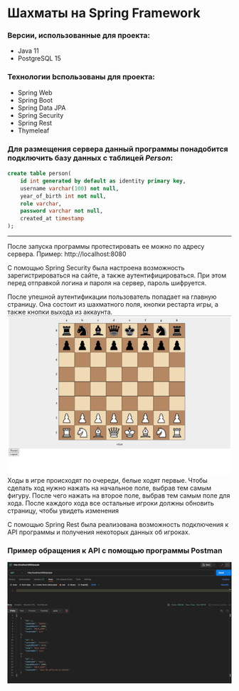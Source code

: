 # Шахматы на Spring Framework

### Версии, использованные для проекта:
- Java 11
- PostgreSQL 15

### Технологии bспользованы для проекта:
- Spring Web
- Spring Boot
- Spring Data JPA
- Spring Security
- Spring Rest
- Thymeleaf

### Для размещения сервера данный программы понадобится подключить базу данных с таблицей *Person*:

``` sql
create table person(
    id int generated by default as identity primary key,
    username varchar(100) not null,
    year_of_birth int not null,
    role varchar,
    password varchar not null,
    created_at timestamp
);
```
___

После запуска программы протестировать ее можно по адресу сервера.
Пример: http://localhost:8080

С помощью Spring Security была настроена возможность зарегистрироваться на сайте, а также аутентифицироваться. При этом перед отправкой логина и пароля на сервер, пароль шифруется.

После упешной аутентификации пользователь попадает на главную страницу. Она состоит из шахматного поля, кнопки рестарта игры, а также кнопки выхода из аккаунта.
![main page](https://github.com/Igor-chest/Chess/raw/master/src/main/resources/templates/Screenshot_46.png)
Ходы в игре происходят по очереди, белые ходят первые. Чтобы сделать ход нужно нажать на начальное поле, выбрав тем самым фигуру. После чего нажать на второе поле, выбрав тем самым поле для хода. После каждого хода все остальные игроки должны обновить страницу, чтобы увидеть изменения

С помощью Spring Rest была реализована возможность подключения к API программы и получения некоторых данных об игроках.

### Пример обращения к API с помощью программы Postman

![Postman](https://github.com/Igor-chest/Chess/raw/master/src/main/resources/templates/Screenshot_47.png)
